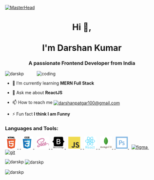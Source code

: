 [![MasterHead](https://blogger.googleusercontent.com/img/b/R29vZ2xl/AVvXsEg218P0FPCeRa0SzU-j_T6N4VZWNhjs0jb5Uyjc343oRwmBXMnK2rdGkW-lxqAGSWbq-_0kbFA4WM3fNJgqjdSzy3x7SfMuOoma_WTIXeacRwYMbAlIE_oKEZGHUaIbPiPiYK4bIugDnclTclVBGtDXimo2Ve8yKyoWQZ33MglLkomiOdDOAEppURVBoA/s16000/Frontend-developer.gif)](https://darskp.io)

<h1 align="center">Hi 👋,<br/><br/> I'm Darshan Kumar</h1>
<h3 align="center">A passionate Frontend Developer from India</h3>
<img src="https://blogger.googleusercontent.com/img/b/R29vZ2xl/AVvXsEhHlbNGhB7QhkHWYvFxhuHaAr7Sr4-lULnLv9BCkQZZbhWINvKJucA9Q6gU3JPcNiRStE3uqqeb3c-WMNtRQRDR5eu9X_IEpZodPo46ZiKaVQZgDAHPvAxjLBTcz13ISeK1WyDn2cdfbTHHim4xJoHw4n-chlaAcRwToBCqx3yNDB451P3AtxUwS-w9Yg/s16000/l.gif" align="right" alt="coding" width="400">
<p align="left"> <img src="https://komarev.com/ghpvc/?username=darskp&label=Profile%20views&color=0e75b6&style=flat" alt="darskp" /> </p>

- 🌱 I’m currently learning **MERN Full Stack**

- 💬 Ask me about **ReactJS**

- <p align="left">📫 How to reach me  <a href="#"><img align="center" src="https://blogger.googleusercontent.com/img/b/R29vZ2xl/AVvXsEhKTqkOd70oRB2GhA_OqlaolZcKARbY5YuYhgvDpcg3HnIrH8QBXC4d6UnYfrMM9gs8GF3QhJuJ5M4wlHT1NQiK9wV_QjEcDqP_uZsfUMGUziTSDfA-f_qO_68qF-tzpIHWnOt1rCnOcuRwDwPQgidCWIftU9ETt-AEKgRzsLIzanoRILN47JBlGKMnhA/s16000/Capture.PNG" height="22" alt="darshanpatgar100@gmail.com" /> </a></p>
- ⚡ Fun fact **I think I am Funny**



<h3 align="left">Languages and Tools:</h3>
<p align="left"><a href="https://www.w3.org/html/" target="_blank" rel="noreferrer"> <img
                src="https://raw.githubusercontent.com/devicons/devicon/master/icons/html5/html5-original-wordmark.svg"
                alt="html5" width="40" height="40" /> </a>&nbsp;<a href="https://www.w3schools.com/css/" target="_blank" rel="noreferrer"> <img
                    src="https://raw.githubusercontent.com/devicons/devicon/master/icons/css3/css3-original-wordmark.svg"
                    alt="css3" width="40" height="40" /> </a>&nbsp; <a href="https://sass-lang.com" target="_blank" rel="noreferrer"> <img
                            src="https://raw.githubusercontent.com/devicons/devicon/master/icons/sass/sass-original.svg"
                            alt="sass" width="40" height="40" /> </a>&nbsp;<a href="https://getbootstrap.com" target="_blank" rel="noreferrer"> <img
                    src="https://raw.githubusercontent.com/devicons/devicon/master/icons/bootstrap/bootstrap-plain-wordmark.svg"
                    alt="bootstrap" width="40" height="40" /> </a> &nbsp;
                     <a href="https://developer.mozilla.org/en-US/docs/Web/JavaScript" target="_blank" rel="noreferrer"> <img
                    src="https://raw.githubusercontent.com/devicons/devicon/master/icons/javascript/javascript-original.svg"
                    alt="javascript" width="40" height="40" /> </a>&nbsp;<a href="https://reactjs.org/" target="_blank" rel="noreferrer"> <img
                              src="https://raw.githubusercontent.com/devicons/devicon/master/icons/react/react-original-wordmark.svg"
                              alt="react" width="40" height="40" /> </a>&nbsp;<a href="https://www.mongodb.com/" target="_blank"
                rel="noreferrer"> <img
                    src="https://raw.githubusercontent.com/devicons/devicon/master/icons/mongodb/mongodb-original-wordmark.svg"
                    alt="mongodb" width="40" height="40" /> </a>&nbsp;<a href="https://www.photoshop.com/en" target="_blank"
                rel="noreferrer"> <img
                    src="https://raw.githubusercontent.com/devicons/devicon/master/icons/photoshop/photoshop-line.svg"
                    alt="photoshop" width="40" height="40" /> </a>&nbsp; <a href="https://www.figma.com/" target="_blank" rel="noreferrer"> <img
                                src="https://www.vectorlogo.zone/logos/figma/figma-icon.svg" alt="figma" width="40"
                                height="40" /> </a>&nbsp;<a href="https://git-scm.com/" target="_blank" rel="noreferrer"> <img
                              src="https://www.vectorlogo.zone/logos/git-scm/git-scm-icon.svg" alt="git" width="40"
                              height="40" /></a></p>




<p><img align="left" src="https://github-readme-stats.vercel.app/api/top-langs?username=darskp&show_icons=true&locale=en&layout=compact" alt="darskp" /></p>

<p>&nbsp;<img align="center" src="https://github-readme-stats.vercel.app/api?username=darskp&show_icons=true&locale=en" alt="darskp" /></p>

<p><img align="center" src="https://github-readme-streak-stats.herokuapp.com/?user=darskp&" alt="darskp" /></p>
